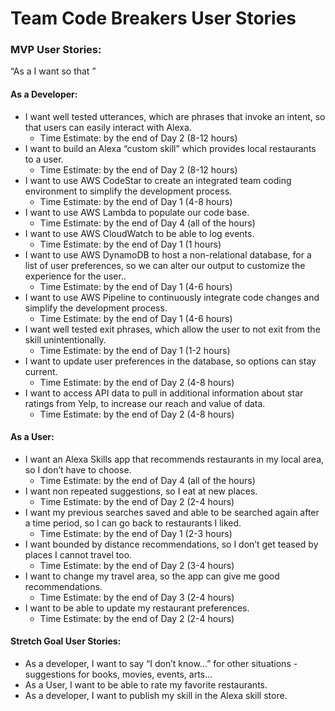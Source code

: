 # Team Code Breakers User Stories

### MVP User Stories:

“As a <sentient platypus> I want <X> so that <Y>”

#### As a Developer:
* I want well tested utterances, which are phrases that invoke an intent, so that users can easily interact with Alexa.
  * Time Estimate: by the end of Day 2 (8-12 hours)
* I want to build an Alexa “custom skill” which provides local restaurants to a user.
  * Time Estimate: by the end of Day 2 (8-12 hours)
* I want to use AWS CodeStar to create an integrated team coding environment to simplify the development process.
  * Time Estimate: by the end of Day 1 (4-8 hours)
* I want to use AWS Lambda to populate our code base.
  * Time Estimate: by the end of Day 4 (all of the hours)
* I want to use AWS CloudWatch to be able to log events.
  * Time Estimate: by the end of Day 1 (1 hours)
* I want to use AWS DynamoDB to host a non-relational database, for a list of user preferences, so we can alter our output to customize the experience for the user..
  * Time Estimate: by the end of Day 1 (4-6 hours)
* I want to use AWS Pipeline to continuously integrate code changes and simplify the development process.
  * Time Estimate: by the end of Day 1 (4-6 hours)
* I want well tested exit phrases, which allow the user to not exit from the skill unintentionally.
  * Time Estimate: by the end of Day 1 (1-2 hours)
* I want to update user preferences in the database, so options can stay current.
  * Time Estimate: by the end of Day 2 (4-8 hours)
* I want to access API data to pull in additional information about star ratings from Yelp, to increase our reach and value of data.
  * Time Estimate: by the end of Day 2 (4-8 hours)

#### As a User:
* I want an Alexa Skills app that recommends restaurants in my local area, so I don’t have to choose.
  * Time Estimate: by the end of Day 4 (all of the hours)
* I want non repeated suggestions, so I eat at new places.
  * Time Estimate: by the end of Day 2 (2-4 hours)
* I want my previous searches saved and able to be searched again after a time period, so I can go back to restaurants I liked.
  * Time Estimate: by the end of Day 1 (2-3 hours)
* I want bounded by distance recommendations, so I don’t get teased by places I cannot travel too.
  * Time Estimate: by the end of Day 2 (3-4 hours)
* I want to change my travel area, so the app can give me good recommendations.
  * Time Estimate: by the end of Day 3 (2-4 hours)
* I want to be able to update my restaurant preferences. 
  * Time Estimate: by the end of Day 2 (2-4 hours)


#### Stretch Goal User Stories:
* As a developer, I want to say “I don’t know…” for other situations - suggestions for books, movies, events, arts...
* As a User, I want to be able to rate my favorite restaurants.
* As a developer, I want to publish my skill in the Alexa skill store.
